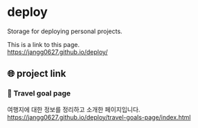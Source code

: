 # deploy

Storage for deploying personal projects.

This is a link to this page.  
<https://jangg0627.github.io/deploy/>

## 🌐 project link

### 🎯 Travel goal page

여행지에 대한 정보를 정리하고 소개한 페이지입니다.  
<https://jangg0627.github.io/deploy/travel-goals-page/index.html>
